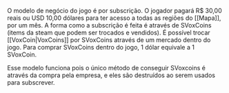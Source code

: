 O modelo de negócio do jogo é por subscrição. O jogador pagará R$ 30,00 reais ou USD 10,00 dólares para ter acesso a todas as regiões do [[Mapa]], por um mês. A forma como a subscrição é feita é através de SVoxCoins (items da steam que podem ser trocados e vendidos). É possível trocar [[VoxCoin|VoxCoins]] por SVoxCoins através de um mercado dentro do jogo. Para comprar SVoxCoins dentro do jogo, 1 dólar equivale a 1 SVoxCoin.

Esse modelo funciona pois o único método de conseguir SVoxcoins é através da compra pela empresa, e eles são destruídos ao serem usados para subscrever.